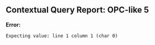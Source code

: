 ## Contextual Query Report: OPC-like 5

**Error:**
```
Expecting value: line 1 column 1 (char 0)
```